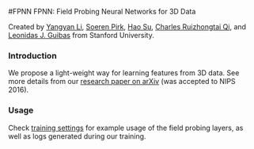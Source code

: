 #FPNN
FPNN: Field Probing Neural Networks for 3D Data

Created by <a href="http://web.stanford.edu/~yangyan/" target="_blank">Yangyan Li</a>, <a href="http://www.pirk.info/" target="_blank">Soeren Pirk</a>, <a href="http://ai.stanford.edu/~haosu/" target="_blank">Hao Su</a>, <a href="http://web.stanford.edu/~rqi/" target="_blank">Charles Ruizhongtai Qi</a>, and <a href="http://geometry.stanford.edu/member/guibas/" target="_blank">Leonidas J. Guibas</a> from Stanford University.

### Introduction
We propose a light-weight way for learning features from 3D data. See more details from our <a href="http://arxiv.org/abs/1605.06240" target="_blank">research paper on arXiv</a> (was accepted to NIPS 2016).

### Usage
Check <a href="https://github.com/yangyanli/FPNN/tree/master/training_settings" target="_blank">training settings</a> for example usage of the field probing layers, as well as logs generated during our training.
